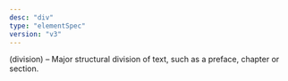 ```yaml
---
desc: "div"
type: "elementSpec"
version: "v3"
---
```


(division) – Major structural division of text, such as a preface, chapter or
section.